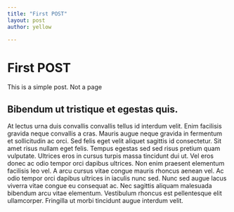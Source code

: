 ```yaml
---
title: "First POST"
layout: post
author: yellow

---
```

# First POST
This is a simple post. Not a page
## Bibendum ut tristique et egestas quis. 
At lectus urna duis convallis convallis tellus id interdum velit. Enim facilisis gravida neque convallis a cras. Mauris augue neque gravida in fermentum et sollicitudin ac orci. Sed felis eget velit aliquet sagittis id consectetur. Sit amet risus nullam eget felis. Tempus egestas sed sed risus pretium quam vulputate. Ultrices eros in cursus turpis massa tincidunt dui ut. Vel eros donec ac odio tempor orci dapibus ultrices. Non enim praesent elementum facilisis leo vel. A arcu cursus vitae congue mauris rhoncus aenean vel. Ac odio tempor orci dapibus ultrices in iaculis nunc sed. Nunc sed augue lacus viverra vitae congue eu consequat ac. Nec sagittis aliquam malesuada bibendum arcu vitae elementum. Vestibulum rhoncus est pellentesque elit ullamcorper. Fringilla ut morbi tincidunt augue interdum velit.
